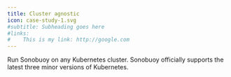 ```yaml
---
title: Cluster agnostic
icon: case-study-1.svg
#subtitle: Subheading goes here
#links:
#    This is my link: http://google.com
---
```

Run Sonobuoy on any Kubernetes cluster. Sonobuoy officially supports the latest three minor versions of Kubernetes.